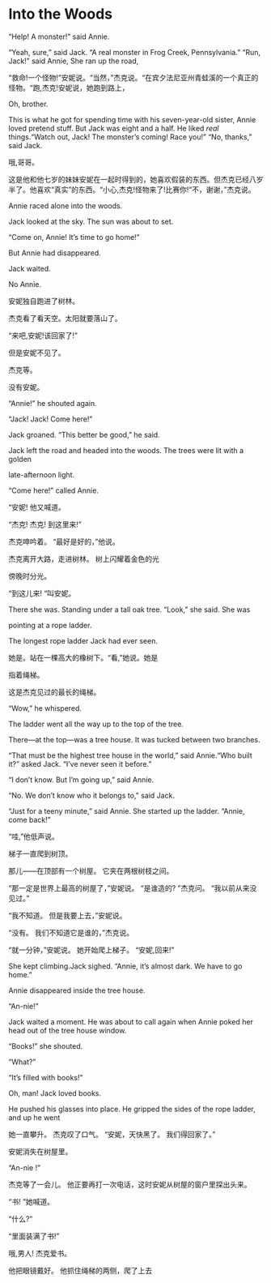 # **Into the Woods** 

“Help! A monster!” said Annie. 

“Yeah, sure,” said Jack. “A real monster in Frog Creek, Pennsylvania.” “Run, Jack!” said Annie, She ran up the road, 

“救命!一个怪物!”安妮说。“当然，”杰克说。“在宾夕法尼亚州青蛙溪的一个真正的怪物。“跑,杰克!安妮说，她跑到路上，



Oh, brother. 

This is what he got for spending time with his seven-year-old sister, Annie loved pretend stuff. But Jack was eight and a half. He liked *real* things.“Watch out, Jack! The monster’s coming! Race you!” “No, thanks,” said  Jack. 

哦,哥哥。

这是他和他七岁的妹妹安妮在一起时得到的，她喜欢假装的东西。但杰克已经八岁半了。他喜欢“真实”的东西。“小心,杰克!怪物来了!比赛你!“不，谢谢，”杰克说。



Annie raced alone into the woods. 

Jack looked at the sky. The sun was about to set. 

“Come on, Annie! It’s time to go home!” 

But Annie had disappeared. 

Jack waited. 

No Annie. 

安妮独自跑进了树林。

杰克看了看天空。太阳就要落山了。

“来吧,安妮!该回家了!”

但是安妮不见了。

杰克等。

没有安妮。



“Annie!” he shouted again. 

“Jack! Jack! Come here!” 

Jack groaned. “This better be good,” he said. 

Jack left the road and headed into the woods. The trees were lit with a golden 

late-afternoon light. 

“Come here!” called Annie. 

“安妮!
他又喊道。

“杰克!
杰克!
到这里来!”

杰克呻吟着。
“最好是好的，”他说。

杰克离开大路，走进树林。
树上闪耀着金色的光

傍晚时分光。

“到这儿来!
“叫安妮。



There she was. Standing under a tall oak tree. “Look,” she said. She was 

pointing at a rope ladder. 

The longest rope ladder Jack had ever seen. 

她是。站在一棵高大的橡树下。“看,”她说。她是

指着绳梯。

这是杰克见过的最长的绳梯。



“Wow,” he whispered. 

The ladder went all the way up to the top of the tree. 

There—at the top—was a tree house. It was tucked between two branches. 

“That must be the highest tree house in the world,” said Annie.“Who built it?” asked Jack. “I’ve never seen it before.” 

“I don’t know. But I’m going up,” said Annie. 

“No. We don’t know who it belongs to," said Jack. 

“Just for a teeny minute,” said Annie. She started up the ladder. “Annie, come back!” 

“哇,”他低声说。

梯子一直爬到树顶。

那儿——在顶部有一个树屋。
它夹在两根树枝之间。

“那一定是世界上最高的树屋了，”安妮说。
“是谁造的?
”杰克问。
“我以前从来没见过。”

“我不知道。
但是我要上去，”安妮说。

“没有。
我们不知道它是谁的，”杰克说。

“就一分钟，”安妮说。
她开始爬上梯子。
“安妮,回来!”



She kept climbing.Jack sighed. “Annie, it’s almost dark. We have to go home.” 

Annie disappeared inside the tree house. 

“An-nie!” 

Jack waited a moment. He was about to call again when Annie poked her head out of the tree house window. 

“Books!” she shouted. 

“What?” 

“It’s filled with books!" 

Oh, man! Jack loved books. 

He pushed his glasses into place. He gripped the sides of the rope ladder, and up he went

她一直攀升。
杰克叹了口气。
“安妮，天快黑了。
我们得回家了。”

安妮消失在树屋里。

“An-nie !”

杰克等了一会儿。
他正要再打一次电话，这时安妮从树屋的窗户里探出头来。

“书!
”她喊道。

“什么?”

“里面装满了书!”

哦,男人!
杰克爱书。

他把眼镜戴好。
他抓住绳梯的两侧，爬了上去
